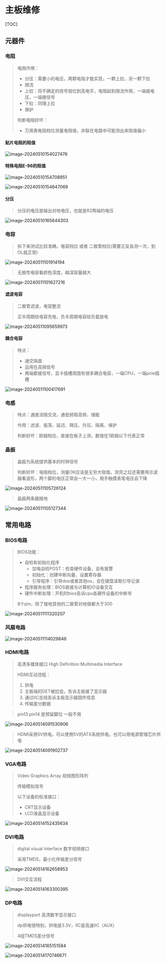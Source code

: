 # 主板维修

[TOC]

## 元器件

### 电阻

> 电阻作用：
>
> - 分压：需要小的电压，两颗电阻才能实现，一颗上拉，另一颗下拉
> - 限流
> - 上拉：将不确定的信号钳位到高电平，电阻起到限流作用，一端接电压，一端接信号
> - 下拉：同理上拉
> - 保护
>
> 判断电阻好坏：
>
> - 万用表电阻档位测量电阻值，并联在电路中可能测出来阻值偏小

#### 贴片电阻的阻值

![image-20240510154027476](https://typora-notes-codervv.oss-cn-shanghai.aliyuncs.com/img_for_typora/202405101540578.png)

#### 特殊电阻E-96的阻值

![image-20240510154708951](https://typora-notes-codervv.oss-cn-shanghai.aliyuncs.com/img_for_typora/202405101547009.png)

![image-20240510154647069](https://typora-notes-codervv.oss-cn-shanghai.aliyuncs.com/img_for_typora/202405101546238.png)

#### 分压

> 分压的电压是输出对地电压，也就是R2两端的电压

![image-20240510165644303](https://typora-notes-codervv.oss-cn-shanghai.aliyuncs.com/img_for_typora/202405101656388.png)

### 电容

> 拆下来测试比较准确，电容档位 或者 二极管档位(需要正反各测一次，到OL就正常)

![image-20240511101914194](https://typora-notes-codervv.oss-cn-shanghai.aliyuncs.com/img_for_typora/202405111019331.png)

> 无极性电容看颜色深度，越深容量越大

![image-20240511101627216](https://typora-notes-codervv.oss-cn-shanghai.aliyuncs.com/img_for_typora/202405111016280.png)

#### 滤波电容

> 二极管滤波，电容整流
>
> 正半周期给电容充电，负半周期电容给负载放电

![image-20240511095659973](https://typora-notes-codervv.oss-cn-shanghai.aliyuncs.com/img_for_typora/202405110957097.png)

#### 耦合电容

> 特点：
>
> - 通交隔直
> - 运用在高频信号
> - 两端都接信号，显卡插槽周围有很多耦合电容，一端CPU，一端pcie插槽

![image-20240511100417691](https://typora-notes-codervv.oss-cn-shanghai.aliyuncs.com/img_for_typora/202405111004794.png)



### 电感

> 特点：通直流阻交流，通低频阻高频，储能
>
> 作用：滤波、振荡、延迟、降压、升压、隔离、保护
>
> 判断好坏：欧姆档位，直接在板子上测，数值在1欧姆以下代表正常



### 晶振

> 晶振为系统提供基本的时钟信号
>
> 判断好坏：电阻档位，测量OK应该是无穷大阻值。测完之后还需要用示波器看波形，两个脚的电压正常会一大一小，用手触摸表笔电压会下降

![image-20240511105726124](https://typora-notes-codervv.oss-cn-shanghai.aliyuncs.com/img_for_typora/202405111057436.png)

> 晶振两条腿接地

![image-20240511105127344](https://typora-notes-codervv.oss-cn-shanghai.aliyuncs.com/img_for_typora/202405111051506.png)

## 常用电路

### BIOS电路

> BIOS功能：
>
> - 自检和初始化程序
>   - 加电自检POST：检查硬件设备，会有报警
>   - 初始化：创建中断向量、设置寄存器
>   - 引导程序：引导dos或者其他os，会在硬盘读取引导记录
> - 程序服务处理：BIOS直接与计算机IO设备交互
> - 硬件中断处理：开机时bios告诉cpu各硬件设备的中断号
>
> 8个pin，除了接地其他的二极管对地值都大于300

![image-20240511111320207](https://typora-notes-codervv.oss-cn-shanghai.aliyuncs.com/img_for_typora/202405111113281.png)



### 风扇电路

![image-20240511114029846](https://typora-notes-codervv.oss-cn-shanghai.aliyuncs.com/img_for_typora/202405111140934.png)



### HDMI电路

> 高清多媒体接口    High Definition Multimedia Interface
>
> HDMI互动流程：
>
> 1. 供电
> 2. 主板端的DET被拉低，告诉主板接了显示器
> 3. 通过IIC总线告诉主板显示器固件信息
> 4. 传输差分数据

> pin13 pin14 是预留脚位 一般不用

![image-20240514091530906](https://typora-notes-codervv.oss-cn-shanghai.aliyuncs.com/img_for_typora/202405140915023.png)

> HDMI采用5V供电，可以使用5V的ATX系统供电，也可以用电源管理芯片供电

![image-20240514091902737](https://typora-notes-codervv.oss-cn-shanghai.aliyuncs.com/img_for_typora/202405140919805.png)



### VGA电路

> Video Graphics Array    视频图形阵列
>
> 传输模拟信号
>
> 以下设备的标准接口：
>
> - CRT显示设备 
> - LCD液晶显示设备

![image-20240514152435634](https://typora-notes-codervv.oss-cn-shanghai.aliyuncs.com/img_for_typora/202405141524776.png)



### DVI电路

> digital visual interface 数字视频接口
>
> 采用TMDS，最小化传输差分信号

![image-20240514162658953](https://typora-notes-codervv.oss-cn-shanghai.aliyuncs.com/img_for_typora/202405141626259.png)

> DVI交互流程

![image-20240514163300395](https://typora-notes-codervv.oss-cn-shanghai.aliyuncs.com/img_for_typora/202405141633472.png)



### DP电路

> displayport 高清数字显示接口
>
> dp供电很特别，供电是3.3V，IIC是高速IIC（AUX）
>
> 4组TMDS差分信号

![image-20240514165151584](https://typora-notes-codervv.oss-cn-shanghai.aliyuncs.com/img_for_typora/202405141651762.png)

![image-20240514170746671](https://typora-notes-codervv.oss-cn-shanghai.aliyuncs.com/img_for_typora/202405141707837.png)
